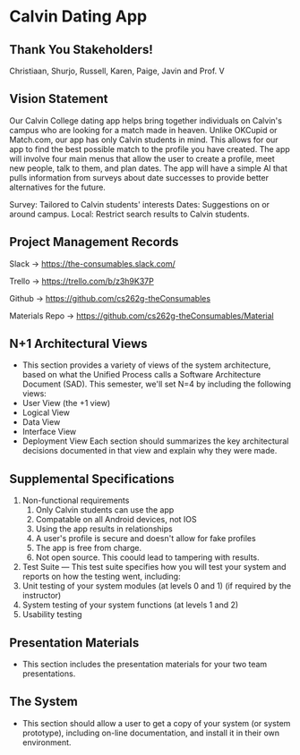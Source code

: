# Calvin Dating App

Thank You Stakeholders!
------------------------
Christiaan, Shurjo, Russell, Karen, Paige, Javin and Prof. V

Vision Statement
------------------------
Our Calvin College dating app helps bring together individuals on Calvin's campus who are looking for a match made in heaven. Unlike OKCupid or Match.com, our app has only Calvin students in mind. This allows for our app to find the best possible match to the profile you have created. The app will involve four main menus that allow the user to create a profile, meet new people, talk to them, and plan dates. The app will have a simple AI that pulls information from surveys about date successes to provide better alternatives for the future.

Survey: Tailored to Calvin students' interests
Dates: Suggestions on or around campus.
Local: Restrict search results to Calvin students.

Project Management Records
------------------------
Slack   -> https://the-consumables.slack.com/

Trello  -> https://trello.com/b/z3h9K37P

Github  -> https://github.com/cs262g-theConsumables

Materials Repo  -> https://github.com/cs262g-theConsumables/Material

N+1 Architectural Views 
------------------------
- This section provides a variety of views of the system architecture, based on what the Unified Process calls a Software Architecture Document (SAD). This semester, we'll set N=4 by including the following views:
- User View (the +1 view)
- Logical View
- Data View
- Interface View
- Deployment View
Each section should summarizes the key architectural decisions documented in that view and explain why they were made.

Supplemental Specifications 
------------------------
1. Non-functional requirements
    1. Only Calvin students can use the app
    2. Compatable on all Android devices, not IOS
    3. Using the app results in relationships
    4. A user's profile is secure and doesn't allow for fake profiles
    5. The app is free from charge.
    6. Not open source. This coould lead to tampering with results.
2. Test Suite — This test suite specifies how you will test your system and reports on how the testing went, including:
3. Unit testing of your system modules (at levels 0 and 1) (if required by the instructor)
4. System testing of your system functions (at levels 1 and 2)
5. Usability testing

Presentation Materials 
------------------------
- This section includes the presentation materials for your two team presentations.

The System
------------------------
- This section should allow a user to get a copy of your system (or system prototype), including on-line documentation, and install it in their own environment.
